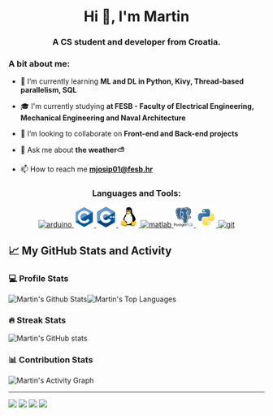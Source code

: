 
<h1 align="center">Hi 👋, I'm Martin</h1>
<h3 align="center">A CS student and developer from Croatia.</h3>


### A bit about me:
- 🌱 I’m currently learning **ML and DL in Python, Kivy, Thread-based parallelism, SQL**

- 🎓 I'm currently studying **at FESB - Faculty of Electrical Engineering, Mechanical Engineering and Naval Architecture**

- 👯 I’m looking to collaborate on **Front-end and Back-end projects**

- 💬 Ask me about **the weather⛅**

- 📫 How to reach me **mjosip01@fesb.hr**




<h3 align="center">Languages and Tools:</h3>
<p align="center"> <a href="https://www.arduino.cc/" target="_blank" rel="noreferrer"> <img src="https://cdn.worldvectorlogo.com/logos/arduino-1.svg" alt="arduino" width="40" height="40"/> </a> <a href="https://www.cprogramming.com/" target="_blank" rel="noreferrer"> <img src="https://raw.githubusercontent.com/devicons/devicon/master/icons/c/c-original.svg" alt="c" width="40" height="40"/> </a> <a href="https://www.w3schools.com/cpp/" target="_blank" rel="noreferrer"> <img src="https://raw.githubusercontent.com/devicons/devicon/master/icons/cplusplus/cplusplus-original.svg" alt="cplusplus" width="40" height="40"/> </a> <a href="https://www.linux.org/" target="_blank" rel="noreferrer"> <img src="https://raw.githubusercontent.com/devicons/devicon/master/icons/linux/linux-original.svg" alt="linux" width="40" height="40"/> </a> <a href="https://www.mathworks.com/" target="_blank" rel="noreferrer"> <img src="https://upload.wikimedia.org/wikipedia/commons/2/21/Matlab_Logo.png" alt="matlab" width="40" height="40"/> </a> <a href="https://www.postgresql.org" target="_blank" rel="noreferrer"> <img src="https://raw.githubusercontent.com/devicons/devicon/master/icons/postgresql/postgresql-original-wordmark.svg" alt="postgresql" width="40" height="40"/> </a> <a href="https://www.python.org" target="_blank" rel="noreferrer"> <img src="https://raw.githubusercontent.com/devicons/devicon/master/icons/python/python-original.svg" alt="python" width="40" height="40"/> </a>
<a href="https://git-scm.com/" target="_blank" rel="noreferrer"> <img src="https://www.vectorlogo.zone/logos/git-scm/git-scm-icon.svg" alt="git" width="40" height="40"/> </a> </p>



## 📈 My GitHub Stats and Activity

### 💻 Profile Stats

<img alt="Martin's Github Stats" src="https://github-readme-stats.vercel.app/api/?username=mjospovich&show_icons=true&include_all_commits=true&count_private=true&theme=react&hide_border=true&bg_color=1F222E&title_color=F85D7F&icon_color=F8D866" height="192px"/><img alt="Martin's Top Languages" src="https://github-readme-stats.vercel.app/api/top-langs/?username=mjospovich&langs_count=8&layout=compact&theme=react&hide_border=true&bg_color=1F222E&title_color=F85D7F&icon_color=F8D866" height="192px"/>


### 🔥 Streak Stats

![Martin's GitHub stats](https://github-readme-streak-stats.herokuapp.com/?user=mjospovich&theme=tokyonight)

### 📊 Contribution Stats
<img alt="Martin's Activity Graph" src="https://github-readme-activity-graph.vercel.app/graph?username=mjospovich&theme=tokyo-night&hide_border=true&area=true" />


---------------------------------
![](https://komarev.com/ghpvc/?username=mjospovich&color=blue&style=flat-square)
![](https://img.shields.io/github/followers/mjospovich?color=blue&style=flat-square)
![](https://img.shields.io/github/stars/mjospovich?color=blue&style=flat-square)
![](https://www.codewars.com/users/mjosipovich/badges/small)
